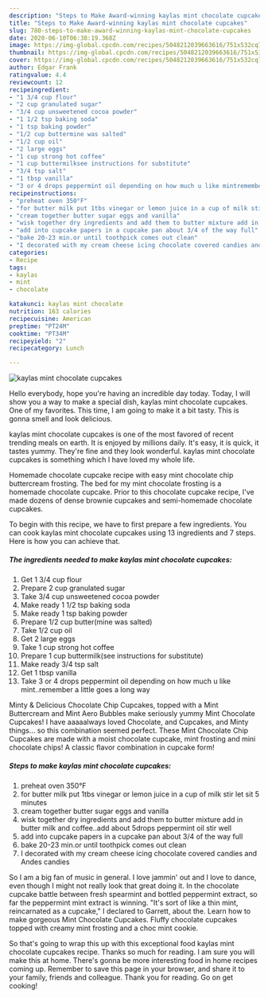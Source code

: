 ```yaml
---
description: "Steps to Make Award-winning kaylas mint chocolate cupcakes"
title: "Steps to Make Award-winning kaylas mint chocolate cupcakes"
slug: 780-steps-to-make-award-winning-kaylas-mint-chocolate-cupcakes
date: 2020-06-10T06:38:19.368Z
image: https://img-global.cpcdn.com/recipes/5048212039663616/751x532cq70/kaylas-mint-chocolate-cupcakes-recipe-main-photo.jpg
thumbnail: https://img-global.cpcdn.com/recipes/5048212039663616/751x532cq70/kaylas-mint-chocolate-cupcakes-recipe-main-photo.jpg
cover: https://img-global.cpcdn.com/recipes/5048212039663616/751x532cq70/kaylas-mint-chocolate-cupcakes-recipe-main-photo.jpg
author: Edgar Frank
ratingvalue: 4.4
reviewcount: 12
recipeingredient:
- "1 3/4 cup flour"
- "2 cup granulated sugar"
- "3/4 cup unsweetened cocoa powder"
- "1 1/2 tsp baking soda"
- "1 tsp baking powder"
- "1/2 cup buttermine was salted"
- "1/2 cup oil"
- "2 large eggs"
- "1 cup strong hot coffee"
- "1 cup buttermilksee instructions for substitute"
- "3/4 tsp salt"
- "1 tbsp vanilla"
- "3 or 4 drops peppermint oil depending on how much u like mintremember a little goes a long way"
recipeinstructions:
- "preheat oven 350°F"
- "for butter milk put 1tbs vinegar or lemon juice in a cup of milk stir let sit 5 minutes"
- "cream together butter sugar eggs and vanilla"
- "wisk together dry ingredients and add them to butter mixture add in butter milk and coffee..add about 5drops peppermint oil stir well"
- "add into cupcake papers in a cupcake pan about 3/4 of the way full"
- "bake 20-23 min.or until toothpick comes out clean"
- "I decorated with my cream cheese icing chocolate covered candies and Andes candies"
categories:
- Recipe
tags:
- kaylas
- mint
- chocolate

katakunci: kaylas mint chocolate 
nutrition: 163 calories
recipecuisine: American
preptime: "PT24M"
cooktime: "PT34M"
recipeyield: "2"
recipecategory: Lunch

---
```



![kaylas mint chocolate cupcakes](https://img-global.cpcdn.com/recipes/5048212039663616/751x532cq70/kaylas-mint-chocolate-cupcakes-recipe-main-photo.jpg)

Hello everybody, hope you're having an incredible day today. Today, I will show you a way to make a special dish, kaylas mint chocolate cupcakes. One of my favorites. This time, I am going to make it a bit tasty. This is gonna smell and look delicious.

kaylas mint chocolate cupcakes is one of the most favored of recent trending meals on earth. It is enjoyed by millions daily. It's easy, it is quick, it tastes yummy. They're fine and they look wonderful. kaylas mint chocolate cupcakes is something which I have loved my whole life.

Homemade chocolate cupcake recipe with easy mint chocolate chip buttercream frosting. The bed for my mint chocolate frosting is a homemade chocolate cupcake. Prior to this chocolate cupcake recipe, I&#39;ve made dozens of dense brownie cupcakes and semi-homemade chocolate cupcakes.


To begin with this recipe, we have to first prepare a few ingredients. You can cook kaylas mint chocolate cupcakes using 13 ingredients and 7 steps. Here is how you can achieve that.

<!--inarticleads1-->

##### The ingredients needed to make kaylas mint chocolate cupcakes:

1. Get 1 3/4 cup flour
1. Prepare 2 cup granulated sugar
1. Take 3/4 cup unsweetened cocoa powder
1. Make ready 1 1/2 tsp baking soda
1. Make ready 1 tsp baking powder
1. Prepare 1/2 cup butter(mine was salted)
1. Take 1/2 cup oil
1. Get 2 large eggs
1. Take 1 cup strong hot coffee
1. Prepare 1 cup buttermilk(see instructions for substitute)
1. Make ready 3/4 tsp salt
1. Get 1 tbsp vanilla
1. Take 3 or 4 drops peppermint oil depending on how much u like mint..remember a little goes a long way


Minty &amp; Delicious Chocolate Chip Cupcakes, topped with a Mint Buttercream and Mint Aero Bubbles make seriously yummy Mint Chocolate Cupcakes! I have aaaaalways loved Chocolate, and Cupcakes, and Minty things… so this combination seemed perfect. These Mint Chocolate Chip Cupcakes are made with a moist chocolate cupcake, mint frosting and mini chocolate chips! A classic flavor combination in cupcake form! 

<!--inarticleads2-->

##### Steps to make kaylas mint chocolate cupcakes:

1. preheat oven 350°F
1. for butter milk put 1tbs vinegar or lemon juice in a cup of milk stir let sit 5 minutes
1. cream together butter sugar eggs and vanilla
1. wisk together dry ingredients and add them to butter mixture add in butter milk and coffee..add about 5drops peppermint oil stir well
1. add into cupcake papers in a cupcake pan about 3/4 of the way full
1. bake 20-23 min.or until toothpick comes out clean
1. I decorated with my cream cheese icing chocolate covered candies and Andes candies


So I am a big fan of music in general. I love jammin&#39; out and I love to dance, even though I might not really look that great doing it. In the chocolate cupcake battle between fresh spearmint and bottled peppermint extract, so far the peppermint mint extract is winning. &#34;It&#39;s sort of like a thin mint, reincarnated as a cupcake,&#34; I declared to Garrett, about the. Learn how to make gorgeous Mint Chocolate Cupcakes. Fluffy chocolate cupcakes topped with creamy mint frosting and a choc mint cookie. 

So that's going to wrap this up with this exceptional food kaylas mint chocolate cupcakes recipe. Thanks so much for reading. I am sure you will make this at home. There's gonna be more interesting food in home recipes coming up. Remember to save this page in your browser, and share it to your family, friends and colleague. Thank you for reading. Go on get cooking!
